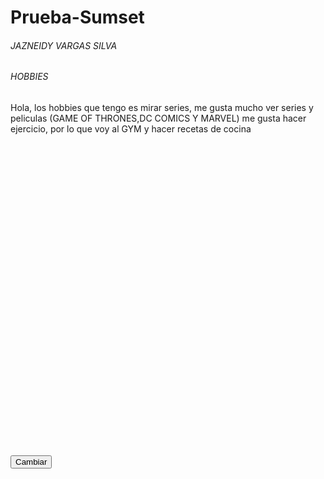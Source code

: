 # Prueba-Sumset
<html>

<head>
 <script type="text/javascript" src="https://www.gstatic.com/charts/loader.js"></script>
 <script type="text/javascript">
      google.charts.load('current', {'packages':['corechart']});
      google.charts.setOnLoadCallback(drawChart);
      
      function drawChart() {
      
        var data = google.visualization.arrayToDataTable([
          ['Task', 'Hours per Day'],
          ['IE6 ',   5],
          ['IE7 ',  20],
          ['IE8 ',  75]
          ]);
        var options = {
        title: ' Datos Pie Chart:'
        };
        var chart = new google.visualization.PieChart(document.getElementById('piechart'));
        chart.draw(data, options);            
        }
   </script>
    
</head>

<body>
<h6> JAZNEIDY VARGAS SILVA</h6>
<h6> HOBBIES</h6>
<p> Hola, los hobbies que tengo es mirar series, me gusta mucho ver series y peliculas (GAME OF THRONES,DC COMICS Y MARVEL)
 me gusta hacer ejercicio, por lo que voy al GYM y hacer recetas de cocina </p>
 
 <div id="piechart" style="width: 900px; height: 500px;"></div> 
 
<form action="">
   <input type="button" value="Cambiar" onclick ="cambiarValores"/>
</form>

<script>
   
      var cambiarValores = function ()
           {
        var data1 = google.visualization.arrayToDataTable([
          ['Task', 'Hours per Day'],
          ['IE6 ',  50],
          ['IE7 ',  40],
          ['IE8 ',  10]
          ]);
           var nombre = {
        title: ' Prueba:'
        };
          
          var chart1 = new google.visualization.PieChart(document.getElementById('piechart'));

        chart1.draw(data1,nombre);
          
        }
 </script>

</body>

</html>
